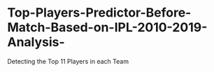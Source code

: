 # Top-Players-Predictor-Before-Match-Based-on-IPL-2010-2019-Analysis-
Detecting the Top 11 Players in each Team
